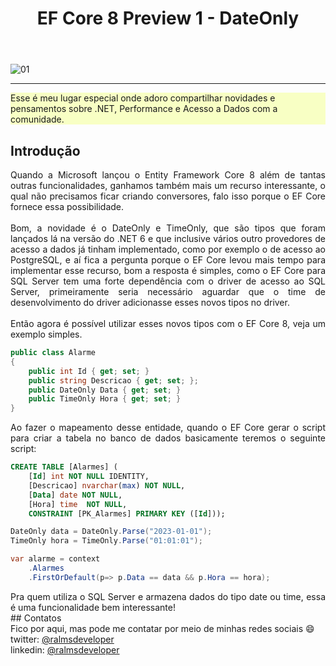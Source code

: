 ﻿---
title: "EF Core 8 Preview 1 - DateOnly"
comments: true
excerpt_separator: "Ler mais"
toc: true
toc_label: "Tópicos"
categories:
  - dotnet
  - Entity Framework Core
  - Entity Framework Core 8
header:
  teaser: /assets/images/2023/ef_core_8_preview_1_dateonly.png
  caption: "www.ralms.io"
---

![01]({{site.url}}{{site.baseurl}}/assets/images/2023/ef_core_8_preview_1_dateonly.png)
<hr /> 
<div class="notice--warning" style="background-color:#f8ffc4">
Esse é meu lugar especial onde adoro compartilhar novidades e pensamentos sobre .NET, Performance e Acesso a Dados com a comunidade.
</div> 

## Introdução
<div style="text-align: justify;">
Quando a Microsoft lançou o Entity Framework Core 8 além de tantas outras funcionalidades, ganhamos também mais um recurso interessante, o qual não precisamos ficar criando conversores, falo isso porque o EF Core fornece essa possibilidade.
<br><br>
Bom, a novidade é o DateOnly e TimeOnly, que são tipos que foram lançados lá na versão do .NET 6 e que inclusive vários outro provedores de acesso a dados já tinham implementado, como por exemplo o de acesso ao PostgreSQL, e aí fica a pergunta porque o EF Core levou mais tempo para implementar esse recurso, bom a resposta é simples, como o EF Core para SQL Server tem uma forte dependência com o driver de acesso ao SQL Server, primeiramente seria necessário aguardar que o time de desenvolvimento do driver adicionasse esses novos tipos no driver.
<br><br>
Então agora é possível utilizar esses novos tipos com o EF Core 8, veja um exemplo simples.
</div>

```csharp
public class Alarme
{
    public int Id { get; set; }
    public string Descricao { get; set; };
    public DateOnly Data { get; set; }
    public TimeOnly Hora { get; set; }
}
``` 
<div style="text-align: justify;">
Ao fazer o mapeamento desse entidade, quando o EF Core gerar o script para criar a tabela no banco de dados basicamente teremos o seguinte script:
</div>

```sql
CREATE TABLE [Alarmes] (
    [Id] int NOT NULL IDENTITY,
    [Descricao] nvarchar(max) NOT NULL,
    [Data] date NOT NULL,
    [Hora] time  NOT NULL,
    CONSTRAINT [PK_Alarmes] PRIMARY KEY ([Id]));
``` 
```csharp
DateOnly data = DateOnly.Parse("2023-01-01");
TimeOnly hora = TimeOnly.Parse("01:01:01");

var alarme = context
    .Alarmes
    .FirstOrDefault(p=> p.Data == data && p.Hora == hora); 

``` 
<div style="text-align: justify;">
Pra quem utiliza o SQL Server e armazena dados do tipo date ou time, essa é uma funcionalidade bem interessante!
</div>
## Contatos
<div class="notice--info">
 Fico por aqui, mas pode me contatar por meio de minhas redes sociais 😄 <br />
 twitter: <a alt="" href="https://twitter.com/RalmsDeveloper">@ralmsdeveloper</a><br />
 linkedin: <a alt="" href="https://www.linkedin.com/in/ralmsdeveloper/">@ralmsdeveloper</a><br />
</div> 
